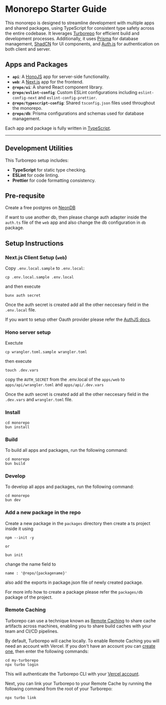 # Monorepo Starter Guide

This monorepo is designed to streamline development with multiple apps and shared packages, using TypeScript for consistent type safety across the entire codebase. It leverages [Turborepo](https://turbo.build/) for efficient build and development processes. Additionally, it uses [Prisma](https://www.prisma.io/) for database management, [ShadCN](https://shadcn.dev/) for UI components, and [Auth.js](https://authjs.dev/) for authentication on both client and server.

## Apps and Packages

- **`api`**: A [HonoJS](https://hono.dev/docs/getting-started/cloudflare-workers) app for server-side functionality.
- **`web`**: A [Next.js](https://nextjs.org/) app for the frontend.
- **`@repo/ui`**: A shared React component library.
- **`@repo/eslint-config`**: Custom ESLint configurations including `eslint-config-next` and `eslint-config-prettier`.
- **`@repo/typescript-config`**: Shared `tsconfig.json` files used throughout the monorepo.
- **`@repo/db`**: Prisma configurations and schemas used for database management.

Each app and package is fully written in [TypeScript](https://www.typescriptlang.org/).

---

## Development Utilities

This Turborepo setup includes:

- **TypeScript** for static type checking.
- **ESLint** for code linting.
- **Prettier** for code formatting consistency.

## Pre-requsite

Create a free postgres on [NeonDB](https://console.neon.tech/app/projects)

if want to use another db, then please change auth adapter inside the `auth.ts` file of the `web` app and also change the db configuration in `db` package.
## Setup Instructions

### Next.js Client Setup (`web`)

Copy `.env.local.sample` to `.env.local`:
```
cp .env.local.sample .env.local
```
and then execute

```
bunx auth secret
```
Once the auth secret is created add all the other neccesary field in the `.env.local` file.

If you want to setup other Oauth provider please refer the [AuthJS docs](https://authjs.dev/getting-started/installation).

### Hono server setup
Exectute 
````
cp wrangler.toml.sample wrangler.toml  
````
then execute 
````
touch .dev.vars  
``````

copy the `AUTH_SECRET` from the .env.local of the `apps/web` to `apps/api/wrangler.toml` and `apps/api/.dev.vars`

Once the auth secret is created add all the other neccesary field in the `.dev.vars` and `wrangler.toml` file.
### Install

```
cd monorepo
bun install
```

### Build

To build all apps and packages, run the following command:

```
cd monorepo
bun build
```

### Develop

To develop all apps and packages, run the following command:

```
cd monorepo
bun dev
```

### Add a new package in the repo

Create a new package in the `packages` directory
then create a ts project inside it using  
```
npm --init -y 

or

bun init
```
change the name field to 
```
name : '@repo/{packagename}'
```
also add the exports in package.json file of newly created package.

For more info how to create a package please refer the `packages/db` package of the project.

### Remote Caching

Turborepo can use a technique known as [Remote Caching](https://turbo.build/repo/docs/core-concepts/remote-caching) to share cache artifacts across machines, enabling you to share build caches with your team and CI/CD pipelines.

By default, Turborepo will cache locally. To enable Remote Caching you will need an account with Vercel. If you don't have an account you can [create one](https://vercel.com/signup), then enter the following commands:

```
cd my-turborepo
npx turbo login
```

This will authenticate the Turborepo CLI with your [Vercel account](https://vercel.com/docs/concepts/personal-accounts/overview).

Next, you can link your Turborepo to your Remote Cache by running the following command from the root of your Turborepo:

```
npx turbo link
```

